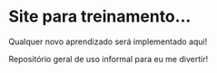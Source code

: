 # Site para treinamento...
Qualquer novo aprendizado será implementado aqui!
<p>Repositório geral de uso informal para eu me divertir!</p>

